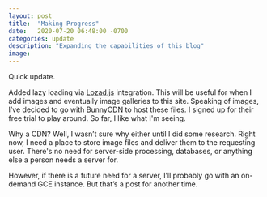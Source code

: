 ```yaml
---
layout: post
title:  "Making Progress"
date:   2020-07-20 06:48:00 -0700
categories: update
description: "Expanding the capabilities of this blog"
image:
---
```

Quick update. 

Added lazy loading via [Lozad.js](https://www.npmjs.com/package/lozad) integration. This will be useful for when I add images and eventually image galleries to this site. Speaking of images, I’ve decided to go with [BunnyCDN](http://bunnycdn.com) to host these files. I signed up for their free trial to play around. So far, I like what I'm seeing.

Why a CDN? Well, I wasn’t sure why either until I did some research. Right now, I need a place to store image files and deliver them to the requesting user. There's no need for server-side processing, databases, or anything else a person needs a server for.

However, if there is a future need for a server, I’ll probably go with an on-demand GCE instance. But that’s a post for another time.